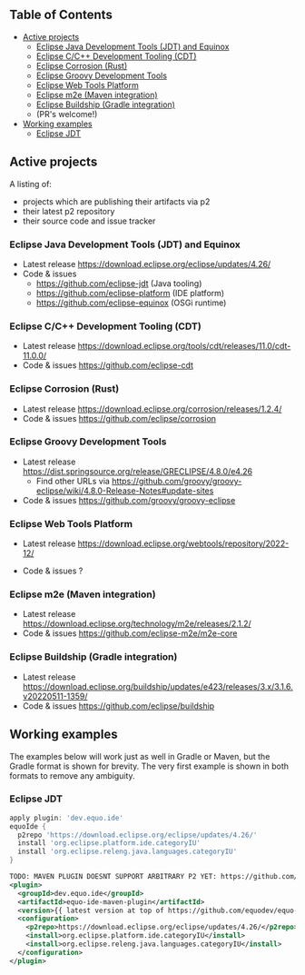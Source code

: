## Table of Contents

- [Active projects](#active-projects)
  - [Eclipse Java Development Tools (JDT) and Equinox](#eclipse-jdt)
  - [Eclipse C/C++ Development Tooling (CDT)](#eclipse-cdt)
  - [Eclipse Corrosion (Rust)](#eclipse-rust)
  - [Eclipse Groovy Development Tools](#eclipse-groovy)
  - [Eclipse Web Tools Platform](#eclipse-wtp)
  - [Eclipse m2e (Maven integration)](#eclipse-m2e)
  - [Eclipse Buildship (Gradle integration)](#eclipse-buildship)
  - (PR's welcome!)
- [Working examples](#working-examples)
  - [Eclipse JDT](#working-eclipse-jdt)

## Active projects

A listing of:

- projects which are publishing their artifacts via p2
- their latest p2 repository
- their source code and issue tracker

<a name="eclipse-jdt"></a>
### Eclipse Java Development Tools (JDT) and Equinox

- Latest release https://download.eclipse.org/eclipse/updates/4.26/
- Code & issues
  - https://github.com/eclipse-jdt (Java tooling)
  - https://github.com/eclipse-platform (IDE platform)
  - https://github.com/eclipse-equinox (OSGi runtime)

<a name="eclipse-cdt"></a>
### Eclipse C/C++ Development Tooling (CDT)

- Latest release https://download.eclipse.org/tools/cdt/releases/11.0/cdt-11.0.0/
- Code & issues https://github.com/eclipse-cdt

<a name="eclipse-rust"></a>
### Eclipse Corrosion (Rust)

- Latest release https://download.eclipse.org/corrosion/releases/1.2.4/
- Code & issues https://github.com/eclipse/corrosion

<a name="eclipse-groovy"></a>
### Eclipse Groovy Development Tools

- Latest release https://dist.springsource.org/release/GRECLIPSE/4.8.0/e4.26
  - Find other URLs via https://github.com/groovy/groovy-eclipse/wiki/4.8.0-Release-Notes#update-sites
- Code & issues https://github.com/groovy/groovy-eclipse

### Eclipse Web Tools Platform
- Latest release https://download.eclipse.org/webtools/repository/2022-12/
- Code & issues ?

  <a name="eclipse-m2e"></a>
### Eclipse m2e (Maven integration)

- Latest release https://download.eclipse.org/technology/m2e/releases/2.1.2/
- Code & issues https://github.com/eclipse-m2e/m2e-core

<a name="eclipse-buildship"></a>
### Eclipse Buildship (Gradle integration)

- Latest release https://download.eclipse.org/buildship/updates/e423/releases/3.x/3.1.6.v20220511-1359/ 
- Code & issues https://github.com/eclipse/buildship

## Working examples

The examples below will work just as well in Gradle or Maven, but the Gradle format is shown for brevity. The very first example is shown in both formats to remove any ambiguity.

<a name="working-eclipse-jdt"></a>
### Eclipse JDT

```gradle
apply plugin: 'dev.equo.ide'
equoIde {
  p2repo 'https://download.eclipse.org/eclipse/updates/4.26/'
  install 'org.eclipse.platform.ide.categoryIU'
  install 'org.eclipse.releng.java.languages.categoryIU'
}
```

```xml
TODO: MAVEN PLUGIN DOESNT SUPPORT ARBITRARY P2 YET: https://github.com/equodev/equo-ide/issues/25
<plugin>
  <groupId>dev.equo.ide</groupId>
  <artifactId>equo-ide-maven-plugin</artifactId>
  <version>{{ latest version at top of https://github.com/equodev/equo-ide }}</version>
  <configuration>
    <p2repo>https://download.eclipse.org/eclipse/updates/4.26/</p2repo>
    <install>org.eclipse.platform.ide.categoryIU</install>
    <install>org.eclipse.releng.java.languages.categoryIU</install>
  </configuration>
</plugin>
```